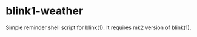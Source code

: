 blink1-weather
==============

Simple reminder shell script for blink(1). It requires mk2 version of blink(1).
